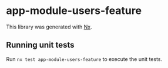 # app-module-users-feature

This library was generated with [Nx](https://nx.dev).

## Running unit tests

Run `nx test app-module-users-feature` to execute the unit tests.
